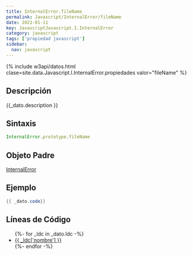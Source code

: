 ```yaml
---
title: InternalError.fileName
permalink: Javascript/InternalError/fileName
date: 2021-01-11
key: JavascriptJavascript.I.InternalError
category: javascript
tags: ['propiedad javascript']
sidebar: 
  nav: javascript
---
```


{% include w3api/datos.html clase=site.data.Javascript.I.InternalError.propiedades valor="fileName" %}

## Descripción
{{_dato.description }}

## Sintaxis
~~~javascript
InternalError.prototype.fileName
~~~

## Objeto Padre
[InternalError](/Javascript/InternalError/)

## Ejemplo
~~~java
{{ _dato.code}}
~~~

## Líneas de Código
<ul>
{%- for _ldc in _dato.ldc -%}
   <li>
       <a href="{{_ldc['url'] }}">{{ _ldc['nombre'] }}</a>
   </li>
{%- endfor -%}
</ul>
